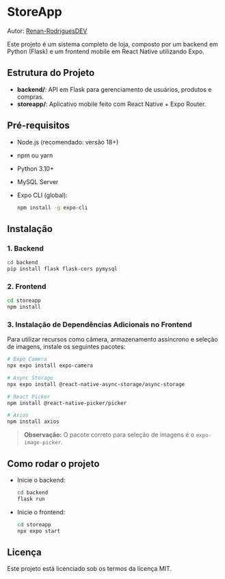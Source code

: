 # StoreApp

Autor: [Renan-RodriguesDEV](https://github.com/Renan-RodriguesDEV)

Este projeto é um sistema completo de loja, composto por um backend em Python (Flask) e um frontend mobile em React Native utilizando Expo.

## Estrutura do Projeto

- **backend/**: API em Flask para gerenciamento de usuários, produtos e compras.
- **storeapp/**: Aplicativo mobile feito com React Native + Expo Router.

## Pré-requisitos

- Node.js (recomendado: versão 18+)
- npm ou yarn
- Python 3.10+
- MySQL Server
- Expo CLI (global):

  ```bash
  npm install -g expo-cli
  ```

## Instalação

### 1. Backend

```bash
cd backend
pip install flask flask-cors pymysql
```

### 2. Frontend

```bash
cd storeapp
npm install
```

### 3. Instalação de Dependências Adicionais no Frontend

Para utilizar recursos como câmera, armazenamento assíncrono e seleção de imagens, instale os seguintes pacotes:

```bash
# Expo Camera
npx expo install expo-camera

# Async Storage
npx expo install @react-native-async-storage/async-storage

# React Picker
npm install @react-native-picker/picker

# Axios
npm install axios
```

> **Observação:** O pacote correto para seleção de imagens é o `expo-image-picker`.

## Como rodar o projeto

- Inicie o backend:
  ```bash
  cd backend
  flask run
  ```
- Inicie o frontend:
  ```bash
  cd storeapp
  npx expo start
  ```

## Licença

Este projeto está licenciado sob os termos da licença MIT.

